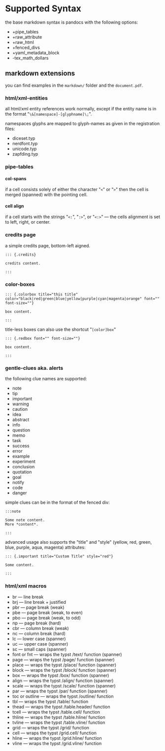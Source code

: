 # Supported Syntax

the base markdown syntax is pandocs with the following options:

* +pipe_tables
* +raw_attribute
* +raw_html
* +fenced_divs
* +yaml_metadata_block
* -tex_math_dollars

## markdown extensions

you can find examples in the `markdown/` folder and the `document.pdf`.

### html/xml-entities

all html/xml entity references work normally, except if the entity name is in the format "`\&[namespace]-[glyphname]\;`".

namespaces glyphs are mapped to glyph-names as given in the registration files:

* diceset.typ
* nerdfont.typ
* unicode.typ
* zapfding.typ

### pipe-tables

#### col-spans

if a cell consists solely of either the character "`<`" or "`>`" then the cell is merged (spanned) with the pointing cell.

#### cell align

if a cell starts with the strings "`<:`", "`:>`", or "`<:>`" — the cells alignment is set to left, right, or center.

### credits page

a simple credits page, bottom-left aigned.

```
::: {.credits}

credits content.

:::
```

### color-boxes

```
::: {.colorbox title="this title" color="black|red|green|blue|yellow|purple|cyan|magenta|orange" font="" font-size=""}

box content.

:::
```

title-less boxes can also use the shortcut "`[color]box`"

```
::: {.redbox font="" font-size=""}

box content.

:::
```


### gentle-clues aka. alerts

the following clue names are supported:

* note
* tip
* important
* warning
* caution
* idea
* abstract
* info
* question
* memo
* task
* success
* error
* example
* experiment
* conclusion
* quotation
* goal
* notify
* code
* danger

simple clues can be in the format of the fenced div:

```
:::note

Some note content. 
More *content*.

:::
```

advanced usage also supports the "title" and "style" (yellow, red, green, blue, purple, aqua, magenta) attributes:

```
::: {.important title="Custom Title" style="red"}

Some content.

:::
```

### html/xml macros

* br — line break
* brj — line break + justified
* pbr — page break (weak)
* pbe — page break (weak, to even)
* pbo — page break (weak, to odd)
* np — page break (hard)
* cbr — column break (weak)
* nc — column break (hard)
* lc — lower case (spanner)
* uc — upper case (spanner)
* sc — small caps (spanner)
* font or fnt — wraps the typst /text/ function  (spanner)
* page — wraps the typst /page/ function  (spanner)
* place — wraps the typst /place/ function  (spanner)
* block — wraps the typst /block/ function  (spanner)
* box — wraps the typst /box/ function  (spanner)
* align — wraps the typst /align/ function  (spanner)
* scale — wraps the typst /scale/ function  (spanner)
* par — wraps the typst /par/ function  (spanner)
* toc or outline — wraps the typst /outline/ function
* tbl — wraps the typst /table/ function
* thead — wraps the typst /table.header/ function
* tcell — wraps the typst /table.cell/ function
* thline — wraps the typst /table.hline/ function
* tvline — wraps the typst /table.vline/ function
* grid — wraps the typst /grid/ function
* cell — wraps the typst /grid.cell/ function
* hline — wraps the typst /grid.hline/ function
* vline — wraps the typst /grid.vline/ function
